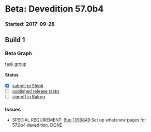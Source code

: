 # Beta: Devedition 57.0b4

### Started: 2017-09-28

## Build 1

### Beta Graph

[task group](https://tools.taskcluster.net/push-inspector/#/c2WOsT6nR8eU6Kph41eeJg)


#### Status
- [x] [submit to Shipit](https://wiki.mozilla.org/Release:Release_Automation_on_Mercurial:Starting_a_Release#Submit_to_Ship_It)
- [ ] [published release tasks](../how-tos/relpro.md#4-publish-release)
- [ ] [signoff in Balrog](../how-tos/relpro.md#3-signoffs)

### Issues
- SPECIAL REQUIREMENT: [Bug 1399849](https://bugzilla.mozilla.org/show_bug.cgi?id=1399849) Set up whatsnew pages for 57.0b4 devedition. DONE
